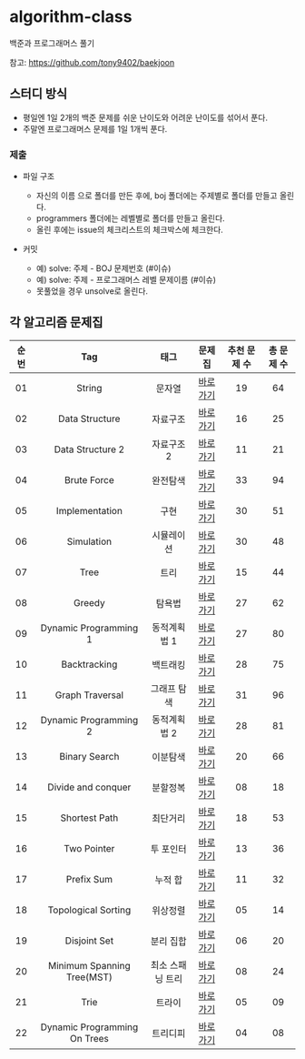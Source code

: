 # algorithm-class
백준과 프로그래머스 풀기

참고: https://github.com/tony9402/baekjoon

## 스터디 방식
- 평일엔 1일 2개의 백준 문제를 쉬운 난이도와 어려운 난이도를 섞어서 푼다.
- 주말엔 프로그래머스 문제를 1일 1개씩 푼다.

### 제출
- 파일 구조
  - 자신의 이름 으로 폴더를 만든 후에, boj 폴더에는 주제별로 폴더를 만들고 올린다.
  - programmers 폴더에는 레벨별로 폴더를 만들고 올린다.
  - 올린 후에는 issue의 체크리스트의 체크박스에 체크한다.

- 커밋 
  - 예) solve: 주제 - BOJ 문제번호 (#이슈)
  - 예) solve: 주제 - 프로그래머스 레벨 문제이름 (#이슈) 
  - 못풀었을 경우 unsolve로 올린다.

## 각 알고리즘 문제집

| 순번 | Tag                          | 태그                | 문제집    | 추천 문제 수 | 총 문제 수 |
| :--: | :--------------------------: | :-----------------: | :------:  | :---------:  | :------: |
| 01 | String | 문자열 | [바로가기](./workbook/string) | 19 | 64 |
| 02 | Data Structure | 자료구조 | [바로가기](./workbook/자료구조) | 16 | 25 |
| 03 | Data Structure 2 | 자료구조 2 | [바로가기](./workbook/자료구조2) | 11 | 21 |
| 04 | Brute Force | 완전탐색 | [바로가기](./brute_force) | 33 | 94 |
| 05 | Implementation | 구현 | [바로가기](./implementation) | 30 | 51 |
| 06 | Simulation | 시뮬레이션 | [바로가기](./simulation) | 30 | 48 |
| 07 | Tree | 트리 | [바로가기](./tree) | 15 | 44 |
| 08 | Greedy | 탐욕법 | [바로가기](./greedy) | 27 | 62 |
| 09 | Dynamic Programming 1 | 동적계획법 1 | [바로가기](./dynamic_programming_1) | 27 | 80 |
| 10 | Backtracking | 백트래킹 | [바로가기](./backtracking) | 28 | 75 |
| 11 | Graph Traversal | 그래프 탐색 | [바로가기](./graph_traversal) | 31 | 96 |
| 12 | Dynamic Programming 2 | 동적계획법 2 | [바로가기](./dynamic_programming_2) | 28 | 81 |
| 13 | Binary Search | 이분탐색 | [바로가기](./binary_search) | 20 | 66 |
| 14 | Divide and conquer | 분할정복 | [바로가기](./divide_and_conquer) | 08 | 18 |
| 15 | Shortest Path | 최단거리 | [바로가기](./shortest_path) | 18 | 53 |
| 16 | Two Pointer | 투 포인터 | [바로가기](./two_pointer) | 13 | 36 |
| 17 | Prefix Sum | 누적 합 | [바로가기](./prefix_sum) | 11 | 32 |
| 18 | Topological Sorting | 위상정렬 | [바로가기](./topological_sorting) | 05 | 14 |
| 19 | Disjoint Set | 분리 집합 | [바로가기](./disjoint_set) | 06 | 20 |
| 20 | Minimum Spanning Tree(MST) | 최소 스패닝 트리 | [바로가기](./minimum_spanning_tree) | 08 | 24 |
| 21 | Trie | 트라이 | [바로가기](./trie) | 05 | 09 |
| 22 | Dynamic Programming On Trees | 트리디피 | [바로가기](./dynamic_programming_on_trees) | 04 | 08 |
 
